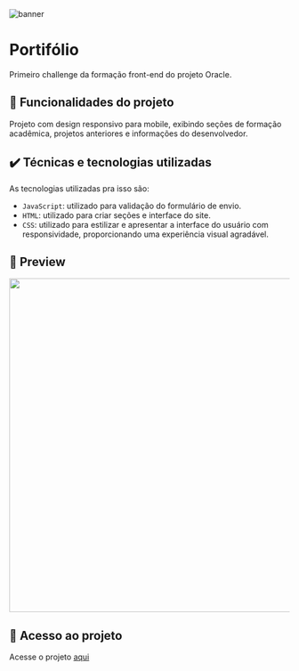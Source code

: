 <img src="https://cdn.discordapp.com/attachments/1206012871251853315/1228402284103467088/capa-repositorio.png?ex=662be9c7&is=661974c7&hm=fe96de62448054884195811d25e1f695faad9f4aa971721c0907b891f6154093&" alt="banner">

# Portifólio

Primeiro challenge da formação front-end do projeto Oracle.

## 🔨 Funcionalidades do projeto

Projeto com design responsivo para mobile, exibindo seções de formação acadêmica, projetos anteriores e informações do desenvolvedor.

## ✔️ Técnicas e tecnologias utilizadas

As  tecnologias utilizadas pra isso são:

- `JavaScript`: utilizado para validação do formulário de envio.
- `HTML`: utilizado para criar seções e interface do site.       
- `CSS`: utilizado para estilizar e apresentar a interface do usuário com responsividade, proporcionando uma experiência visual agradável.

## 🎯 Preview

<img src="https://cdn.discordapp.com/attachments/1206012871251853315/1228126451396771860/Captura_de_tela_2024-04-11_203246.png?ex=662ae8e3&is=661873e3&hm=dccb1fd2870bb09d6aa538cfcff0ffdedb1ef60c8b728ee157f7000cd3b5de83&" width="1000px" height="600px">

## 📁 Acesso ao projeto

Acesse o projeto [aqui](https://namelessmai.github.io/challenge-portifolio/)

